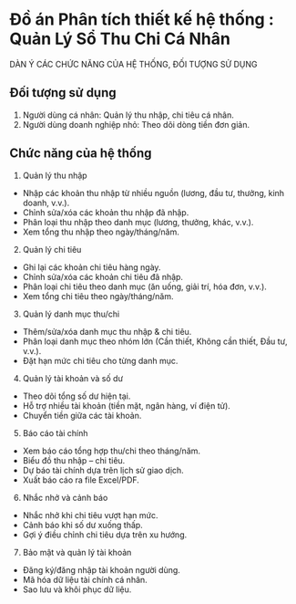 # Đồ án Phân tích thiết kế hệ thống : Quản Lý Sổ Thu Chi Cá Nhân
DÀN Ý CÁC CHỨC NĂNG CỦA HỆ THỐNG, ĐỐI TƯỢNG SỬ DỤNG
## Đối tượng sử dụng
1. Người dùng cá nhân: Quản lý thu nhập, chi tiêu cá nhân.
2. Người dùng doanh nghiệp nhỏ: Theo dõi dòng tiền đơn giản.
## Chức năng của hệ thống
1. Quản lý thu nhập
- Nhập các khoản thu nhập từ nhiều nguồn (lương, đầu tư, thưởng, kinh doanh, v.v.).
- Chỉnh sửa/xóa các khoản thu nhập đã nhập.
- Phân loại thu nhập theo danh mục (lương, thưởng, khác, v.v.).
- Xem tổng thu nhập theo ngày/tháng/năm.
2. Quản lý chi tiêu
- Ghi lại các khoản chi tiêu hàng ngày.
- Chỉnh sửa/xóa các khoản chi tiêu đã nhập.
- Phân loại chi tiêu theo danh mục (ăn uống, giải trí, hóa đơn, v.v.).
- Xem tổng chi tiêu theo ngày/tháng/năm.
3. Quản lý danh mục thu/chi
- Thêm/sửa/xóa danh mục thu nhập & chi tiêu.
- Phân loại danh mục theo nhóm lớn (Cần thiết, Không cần thiết, Đầu tư, v.v.).
- Đặt hạn mức chi tiêu cho từng danh mục.
4. Quản lý tài khoản và số dư
- Theo dõi tổng số dư hiện tại.
- Hỗ trợ nhiều tài khoản (tiền mặt, ngân hàng, ví điện tử).
- Chuyển tiền giữa các tài khoản.
5. Báo cáo tài chính
- Xem báo cáo tổng hợp thu/chi theo tháng/năm.
- Biểu đồ thu nhập – chi tiêu.
- Dự báo tài chính dựa trên lịch sử giao dịch.
- Xuất báo cáo ra file Excel/PDF.
6. Nhắc nhở và cảnh báo
- Nhắc nhở khi chi tiêu vượt hạn mức.
- Cảnh báo khi số dư xuống thấp.
- Gợi ý điều chỉnh chi tiêu dựa trên xu hướng.
7. Bảo mật và quản lý tài khoản
- Đăng ký/đăng nhập tài khoản người dùng.
- Mã hóa dữ liệu tài chính cá nhân.
- Sao lưu và khôi phục dữ liệu.


